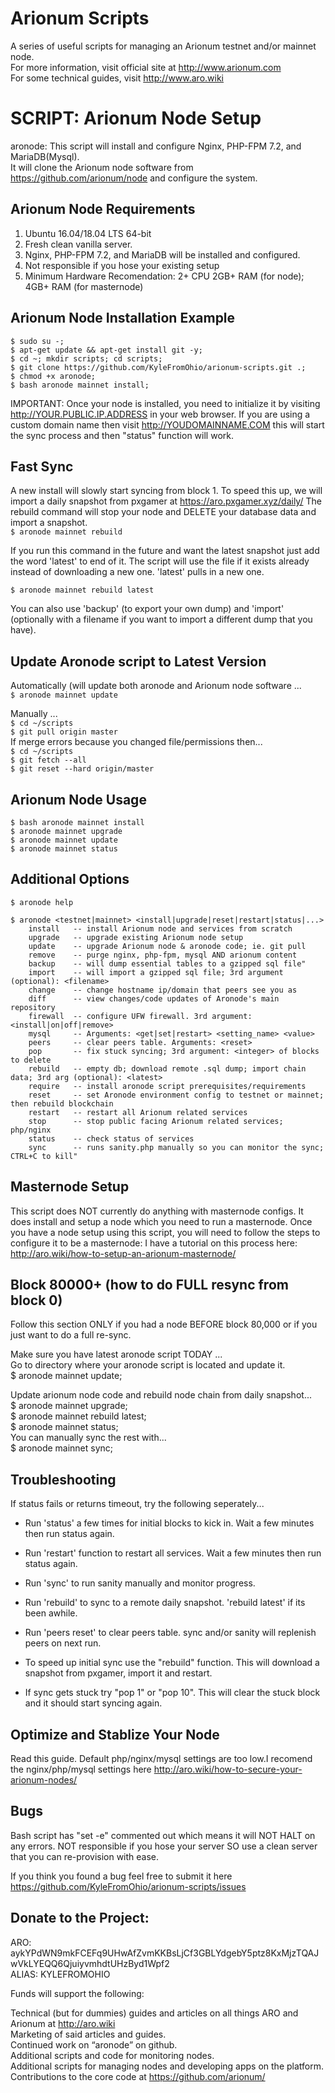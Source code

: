 # Arionum Scripts

A series of useful scripts for managing an Arionum testnet and/or mainnet node.  
For more information, visit official site at http://www.arionum.com   
For some technical guides, visit http://www.aro.wiki

# SCRIPT: Arionum Node Setup 

aronode: This script will install and configure Nginx, PHP-FPM 7.2, and MariaDB(Mysql).  
It will clone the Arionum node software from https://github.com/arionum/node and configure the system.  

## Arionum Node Requirements
1. Ubuntu 16.04/18.04 LTS 64-bit 
2. Fresh clean vanilla server.  
3. Nginx, PHP-FPM 7.2, and MariaDB will be installed and configured.  
4. Not responsible if you hose your existing setup
5. Minimum Hardware Recomendation: 2+ CPU 2GB+ RAM (for node); 4GB+ RAM (for masternode)

## Arionum Node Installation Example
`$ sudo su -;`    
`$ apt-get update && apt-get install git -y;`  
`$ cd ~; mkdir scripts; cd scripts;`  
`$ git clone https://github.com/KyleFromOhio/arionum-scripts.git .;`  
`$ chmod +x aronode;`  
`$ bash aronode mainnet install;` 

IMPORTANT: Once your node is installed, you need to initialize it by visiting http://YOUR.PUBLIC.IP.ADDRESS in your web browser. If you are using a custom domain name then visit http://YOUDOMAINNAME.COM this will start the sync process and then "status" function will work.

## Fast Sync
A new install will slowly start syncing from block 1. To speed this up, we will import a daily snapshot from pxgamer at https://aro.pxgamer.xyz/daily/ The rebuild command will stop your node and DELETE your database data and import a snapshot.      
`$ aronode mainnet rebuild`   

If you run this command in the future and want the latest snapshot just add the word 'latest' to end of it. The script will use the file if it exists already instead of downloading a new one. 'latest' pulls in a new one. 

`$ aronode mainnet rebuild latest`     

You can also use 'backup' (to export your own dump) and 'import' (optionally with a filename if you want to import a different dump that you have).

## Update Aronode script to Latest Version

Automatically (will update both aronode and Arionum node software ...  
`$ aronode mainnet update`   

Manually ...   
`$ cd ~/scripts`  
`$ git pull origin master`  
If merge errors because you changed file/permissions then...    
`$ cd ~/scripts`  
`$ git fetch --all`  
`$ git reset --hard origin/master`  

## Arionum Node Usage
`$ bash aronode mainnet install`   
`$ aronode mainnet upgrade`    
`$ aronode mainnet update`   
`$ aronode mainnet status`  

## Additional Options
`$ aronode help`  

`$ aronode <testnet|mainnet> <install|upgrade|reset|restart|status|...>`   
`    install   -- install Arionum node and services from scratch`  
`    upgrade   -- upgrade existing Arionum node setup`  
`    update    -- upgrade Arionum node & aronode code; ie. git pull`  
`    remove    -- purge nginx, php-fpm, mysql AND arionum content`  
`    backup    -- will dump essential tables to a gzipped sql file"`  
`    import    -- will import a gzipped sql file; 3rd argument (optional): <filename>`  
`    change    -- change hostname ip/domain that peers see you as`  
`    diff      -- view changes/code updates of Aronode's main repository`  
`    firewall  -- configure UFW firewall. 3rd argument: <install|on|off|remove>`  
`    mysql     -- Arguments: <get|set|restart> <setting_name> <value>`  
`    peers     -- clear peers table. Arguments: <reset>`  
`    pop       -- fix stuck syncing; 3rd argument: <integer> of blocks to delete`  
`    rebuild   -- empty db; download remote .sql dump; import chain data; 3rd arg (optional): <latest>`     
`    require   -- install aronode script prerequisites/requirements`  
`    reset     -- set Aronode environment config to testnet or mainnet; then rebuild blockchain`  
`    restart   -- restart all Arionum related services`  
`    stop      -- stop public facing Arionum related services; php/nginx`  
`    status    -- check status of services`  
`    sync      -- runs sanity.php manually so you can monitor the sync; CTRL+C to kill"`  

## Masternode Setup
This script does NOT currently do anything with masternode configs. It does install and setup a node which you need to run a masternode. Once you have a node setup using this script, you will need to follow the steps to configure it to be a masternode: I have a tutorial on this process here: http://aro.wiki/how-to-setup-an-arionum-masternode/

## Block 80000+ (how to do FULL resync from block 0)
Follow this section ONLY if you had a node BEFORE block 80,000 or if you just want to do a full re-sync. 

Make sure you have latest aronode script TODAY ...  
Go to directory where your aronode script is located and update it.  
$ aronode mainnet update;  

Update arionum node code and rebuild node chain from daily snapshot...  
$ aronode mainnet upgrade;  
$ aronode mainnet rebuild latest;  
$ aronode mainnet status;  
You can manually sync the rest with...  
$ aronode mainnet sync;  


## Troubleshooting
If status fails or returns timeout, try the following seperately...   
 - Run 'status' a few times for initial blocks to kick in. Wait a few minutes then run status again.   
 - Run 'restart' function to restart all services. Wait a few minutes then run status again.  
 - Run 'sync' to run sanity manually and monitor progress.  
 - Run 'rebuild' to sync to a remote daily snapshot. 'rebuild latest' if its been awhile.  
 - Run 'peers reset' to clear peers table. sync and/or sanity will replenish peers on next run.

 - To speed up initial sync use the "rebuild" function. This will download a snapshot from pxgamer, import it and restart.  
 - If sync gets stuck try "pop 1" or "pop 10". This will clear the stuck block and it should start syncing again.  

## Optimize and Stablize Your Node
Read this guide. Default php/nginx/mysql settings are too low.I recomend the nginx/php/mysql settings here http://aro.wiki/how-to-secure-your-arionum-nodes/

## Bugs
Bash script has "set -e" commented out which means it will NOT HALT on any errors. NOT responsible if you hose your server SO use a clean server that you can re-provision with ease.    

If you think you found a bug feel free to submit it here https://github.com/KyleFromOhio/arionum-scripts/issues  
  
## Donate to the Project:  
ARO: aykYPdWN9mkFCEFq9UHwAfZvmKKBsLjCf3GBLYdgebY5ptz8KxMjzTQAJwVkLYEQQ6QjuiyvmhdtUHzByd1Wpf2  
ALIAS: KYLEFROMOHIO  
  
Funds will support the following:  
  
Technical (but for dummies) guides and articles on all things ARO and Arionum at http://aro.wiki   
Marketing of said articles and guides.   
Continued work on “aronode” on github.   
Additional scripts and code for monitoring nodes.  
Additional scripts for managing nodes and developing apps on the platform.  
Contributions to the core code at https://github.com/arionum/  
